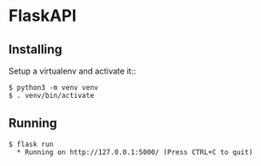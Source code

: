 FlaskAPI
=========

Installing
----------

Setup a virtualenv and activate it::

    $ python3 -m venv venv
    $ . venv/bin/activate


Running
----------------




    $ flask run
      * Running on http://127.0.0.1:5000/ (Press CTRL+C to quit)
